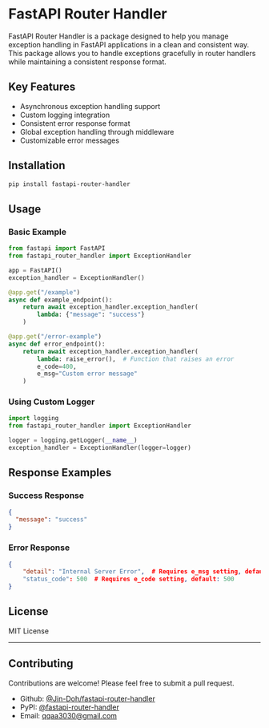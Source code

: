 # FastAPI Router Handler

FastAPI Router Handler is a package designed to help you manage exception handling in FastAPI applications in a clean and consistent way. This package allows you to handle exceptions gracefully in router handlers while maintaining a consistent response format.

## Key Features

- Asynchronous exception handling support
- Custom logging integration
- Consistent error response format
- Global exception handling through middleware
- Customizable error messages

## Installation

```bash
pip install fastapi-router-handler
```

## Usage

### Basic Example

```python
from fastapi import FastAPI
from fastapi_router_handler import ExceptionHandler

app = FastAPI()
exception_handler = ExceptionHandler()

@app.get("/example")
async def example_endpoint():
    return await exception_handler.exception_handler(
        lambda: {"message": "success"}
    )

@app.get("/error-example")
async def error_endpoint():
    return await exception_handler.exception_handler(
        lambda: raise_error(),  # Function that raises an error
        e_code=400,
        e_msg="Custom error message"
    )
```

### Using Custom Logger

```python
import logging
from fastapi_router_handler import ExceptionHandler

logger = logging.getLogger(__name__)
exception_handler = ExceptionHandler(logger=logger)
```

## Response Examples

### Success Response

```json
{
  "message": "success"
}
```

### Error Response

```json
{
    "detail": "Internal Server Error",  # Requires e_msg setting, default: "Internal Server Error"
    "status_code": 500  # Requires e_code setting, default: 500
}
```

## License

MIT License

---

## Contributing

Contributions are welcome! Please feel free to submit a pull request.

- Github: [@Jin-Doh/fastapi-router-handler](https://github.com/Jin-Doh/fastapi-router-handler)
- PyPI: [@fastapi-router-handler](https://pypi.org/project/fastapi-router-handler/)
- Email: [qqaa3030@gmail.com](mailto:qqaa3030@gmail.com)
